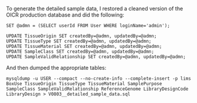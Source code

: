 To generate the detailed sample data, I restored a cleaned version of the OICR 
production database and did the following:

```
SET @admn = (SELECT userId FROM User WHERE loginName='admin');

UPDATE TissueOrigin SET createdBy=@admn, updatedBy=@admn;
UPDATE TissueType SET createdBy=@admn, updatedBy=@admn;
UPDATE TissueMaterial SET createdBy=@admn, updatedBy=@admn;
UPDATE SampleClass SET createdBy=@admn, updatedBy=@admn;
UPDATE SampleValidRelationship SET createdBy=@admn, updatedBy=@admn;
```

And then dumped the appropriate tables:

```
mysqldump -u USER --compact --no-create-info --complete-insert -p lims BoxUse TissueOrigin TissueType TissueMaterial SamplePurpose SampleClass SampleValidRelationship ReferenceGenome LibraryDesignCode LibraryDesign > V0803__detailed_sample_data.sql
```